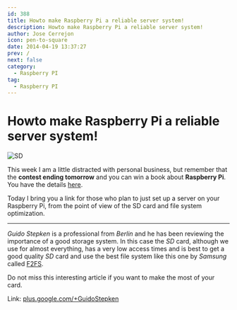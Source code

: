 ```yaml
---
id: 388
title: Howto make Raspberry Pi a reliable server system!
description: Howto make Raspberry Pi a reliable server system!
author: Jose Cerrejon
icon: pen-to-square
date: 2014-04-19 13:37:27
prev: /
next: false
category:
  - Raspberry PI
tag:
  - Raspberry PI
---
```


# Howto make Raspberry Pi a reliable server system!

![SD](/images/sd%20pile.png)

This week I am a little distracted with personal business, but remember that the **contest ending tomorrow** and you can win a book about **Raspberry Pi**. You have the details [here](/post.php?id=381).

Today I bring you a link for those who plan to just set up a server on your Raspberry Pi, from the point of view of the SD card and file system optimization.

- - -
*Guido Stepken* is a professional from *Berlin* and he has been reviewing the importance of a good storage system. In this case the *SD* card, although we use for almost everything, has a very low access times and is best to get a good quality *SD* card and use the best file system like this one by *Samsung* called [F2FS](http://en.wikipedia.org/wiki/F2FS). 

Do not miss this interesting article if you want to make the most of your card.

Link: [plus.google.com/+GuidoStepken](https://plus.google.com/+GuidoStepken/posts/cqwyBWn8T3D)